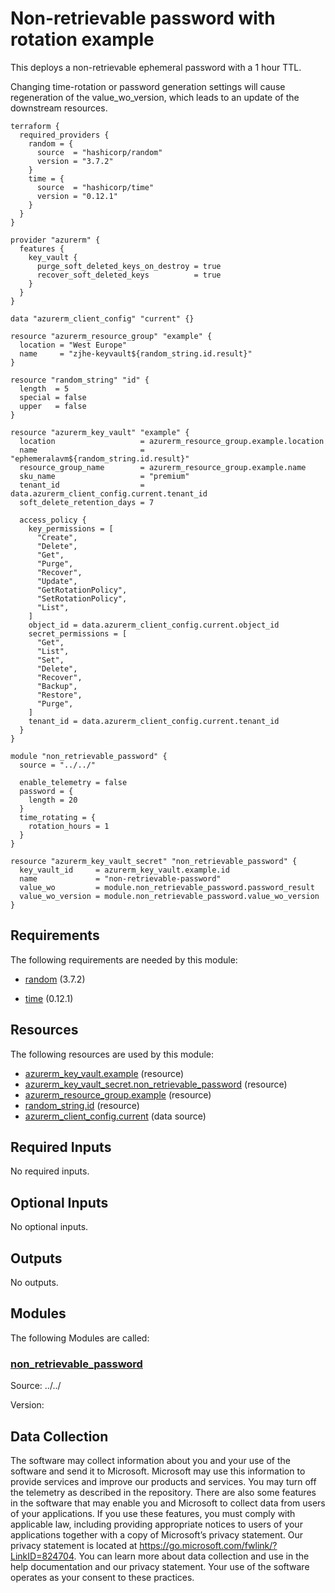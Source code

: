 <!-- BEGIN_TF_DOCS -->
# Non-retrievable password with rotation example

This deploys a non-retrievable ephemeral password with a 1 hour TTL.

Changing time-rotation or password generation settings will cause regeneration of the value\_wo\_version, which leads to an update of the downstream resources.

```hcl
terraform {
  required_providers {
    random = {
      source  = "hashicorp/random"
      version = "3.7.2"
    }
    time = {
      source  = "hashicorp/time"
      version = "0.12.1"
    }
  }
}

provider "azurerm" {
  features {
    key_vault {
      purge_soft_deleted_keys_on_destroy = true
      recover_soft_deleted_keys          = true
    }
  }
}

data "azurerm_client_config" "current" {}

resource "azurerm_resource_group" "example" {
  location = "West Europe"
  name     = "zjhe-keyvault${random_string.id.result}"
}

resource "random_string" "id" {
  length  = 5
  special = false
  upper   = false
}

resource "azurerm_key_vault" "example" {
  location                   = azurerm_resource_group.example.location
  name                       = "ephemeralavm${random_string.id.result}"
  resource_group_name        = azurerm_resource_group.example.name
  sku_name                   = "premium"
  tenant_id                  = data.azurerm_client_config.current.tenant_id
  soft_delete_retention_days = 7

  access_policy {
    key_permissions = [
      "Create",
      "Delete",
      "Get",
      "Purge",
      "Recover",
      "Update",
      "GetRotationPolicy",
      "SetRotationPolicy",
      "List",
    ]
    object_id = data.azurerm_client_config.current.object_id
    secret_permissions = [
      "Get",
      "List",
      "Set",
      "Delete",
      "Recover",
      "Backup",
      "Restore",
      "Purge",
    ]
    tenant_id = data.azurerm_client_config.current.tenant_id
  }
}

module "non_retrievable_password" {
  source = "../../"

  enable_telemetry = false
  password = {
    length = 20
  }
  time_rotating = {
    rotation_hours = 1
  }
}

resource "azurerm_key_vault_secret" "non_retrievable_password" {
  key_vault_id     = azurerm_key_vault.example.id
  name             = "non-retrievable-password"
  value_wo         = module.non_retrievable_password.password_result
  value_wo_version = module.non_retrievable_password.value_wo_version
}
```

<!-- markdownlint-disable MD033 -->
## Requirements

The following requirements are needed by this module:

- <a name="requirement_random"></a> [random](#requirement\_random) (3.7.2)

- <a name="requirement_time"></a> [time](#requirement\_time) (0.12.1)

## Resources

The following resources are used by this module:

- [azurerm_key_vault.example](https://registry.terraform.io/providers/hashicorp/azurerm/latest/docs/resources/key_vault) (resource)
- [azurerm_key_vault_secret.non_retrievable_password](https://registry.terraform.io/providers/hashicorp/azurerm/latest/docs/resources/key_vault_secret) (resource)
- [azurerm_resource_group.example](https://registry.terraform.io/providers/hashicorp/azurerm/latest/docs/resources/resource_group) (resource)
- [random_string.id](https://registry.terraform.io/providers/hashicorp/random/3.7.2/docs/resources/string) (resource)
- [azurerm_client_config.current](https://registry.terraform.io/providers/hashicorp/azurerm/latest/docs/data-sources/client_config) (data source)

<!-- markdownlint-disable MD013 -->
## Required Inputs

No required inputs.

## Optional Inputs

No optional inputs.

## Outputs

No outputs.

## Modules

The following Modules are called:

### <a name="module_non_retrievable_password"></a> [non\_retrievable\_password](#module\_non\_retrievable\_password)

Source: ../../

Version:

<!-- markdownlint-disable-next-line MD041 -->
## Data Collection

The software may collect information about you and your use of the software and send it to Microsoft. Microsoft may use this information to provide services and improve our products and services. You may turn off the telemetry as described in the repository. There are also some features in the software that may enable you and Microsoft to collect data from users of your applications. If you use these features, you must comply with applicable law, including providing appropriate notices to users of your applications together with a copy of Microsoft’s privacy statement. Our privacy statement is located at <https://go.microsoft.com/fwlink/?LinkID=824704>. You can learn more about data collection and use in the help documentation and our privacy statement. Your use of the software operates as your consent to these practices.
<!-- END_TF_DOCS -->